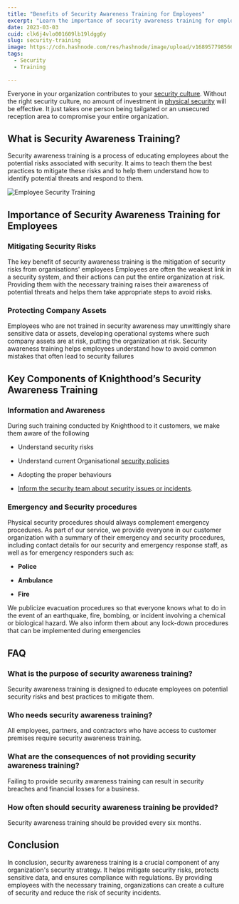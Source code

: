 ```yaml
---
title: "Benefits of Security Awareness Training for Employees"
excerpt: "Learn the importance of security awareness training for employees and how Knighthood's training can help mitigate risks and protect company assets."
date: 2023-03-03
cuid: clk6j4vlo001609lb19ldgg6y
slug: security-training
image: https://cdn.hashnode.com/res/hashnode/image/upload/v1689577985668/3904ccf3-14c0-41c7-b363-2bc8c92c87e5.webp
tags:
  - Security
  - Training

---
```


Everyone in your organization contributes to your [security culture](http://knighthood.co/security/measures/culture). Without the right security culture, no amount of investment in [physical security](https://knighthood.co/security/measures/physical) will be effective. It just takes one person being tailgated or an unsecured reception area to compromise your entire organization.

## What is Security Awareness Training?[​](http://localhost:3000/blog/security-training#what-is-security-awareness-training)

Security awareness training is a process of educating employees about the potential risks associated with security. It aims to teach them the best practices to mitigate these risks and to help them understand how to identify potential threats and respond to them.

![Employee Security Training](https://i.imgur.com/tSoUfWe.png)


## Importance of Security Awareness Training for Employees[​](http://localhost:3000/blog/security/security-training#importance-of-security-awareness-training-for-employees)

### Mitigating Security Risks[​](http://localhost:3000/blog/security/security-training#mitigating-security-risks)

The key benefit of security awareness training is the mitigation of security risks from organisations' employees Employees are often the weakest link in a security system, and their actions can put the entire organization at risk. Providing them with the necessary training raises their awareness of potential threats and helps them take appropriate steps to avoid risks.

### Protecting Company Assets[​](http://localhost:3000/blog/security/security-training#protecting-company-assets)

Employees who are not trained in security awareness may unwittingly share sensitive data or assets, developing operational systems where such company assets are at risk, putting the organization at risk. Security awareness training helps employees understand how to avoid common mistakes that often lead to security failures

## Key Components of Knighthood’s Security Awareness Training[​](http://localhost:3000/blog/security/security-training#key-components-of-knighthoods-security-awareness-training)

### Information and Awareness[​](http://localhost:3000/blog/security/security-training#information-and-awareness)

During such training conducted by Knighthood to it customers, we make them aware of the following

* Understand security risks
    
* Understand current Organisational [security policies](http://knighthood.co/security/requirements/governance)
    
* Adopting the proper behaviours
    
* [Inform the security team about security issues or incidents](http://knighthood.co/security/governance/incident).
    

### Emergency and Security procedures[​](http://localhost:3000/blog/security/security-training#emergency-and-security-procedures)

Physical security procedures should always complement emergency procedures. As part of our service, we provide everyone in our customer organization with a summary of their emergency and security procedures, including contact details for our security and emergency response staff, as well as for emergency responders such as:

* **Police**
    
* **Ambulance**
    
* **Fire**
    

We publicize evacuation procedures so that everyone knows what to do in the event of an earthquake, fire, bombing, or incident involving a chemical or biological hazard. We also inform them about any lock-down procedures that can be implemented during emergencies

## FAQ[​](http://localhost:3000/blog/security/security-training#faq)

### What is the purpose of security awareness training?[​](http://localhost:3000/blog/security/security-training#what-is-the-purpose-of-security-awareness-training)

Security awareness training is designed to educate employees on potential security risks and best practices to mitigate them.

### Who needs security awareness training?[​](http://localhost:3000/blog/security/security-training#who-needs-security-awareness-training)

All employees, partners, and contractors who have access to customer premises require security awareness training.

### What are the consequences of not providing security awareness training?[​](http://localhost:3000/blog/security/security-training#what-are-the-consequences-of-not-providing-security-awareness-training)

Failing to provide security awareness training can result in security breaches and financial losses for a business.

### How often should security awareness training be provided?[​](http://localhost:3000/blog/security/security-training#how-often-should-security-awareness-training-be-provided)

Security awareness training should be provided every six months.

## Conclusion[​](http://localhost:3000/blog/security/security-training#conclusion)

In conclusion, security awareness training is a crucial component of any organization's security strategy. It helps mitigate security risks, protects sensitive data, and ensures compliance with regulations. By providing employees with the necessary training, organizations can create a culture of security and reduce the risk of security incidents.
